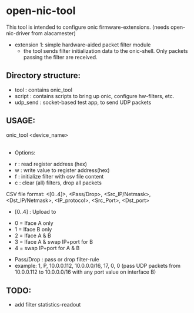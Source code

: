 # open-nic-tool

This tool is intended to configure onic firmware-extensions. (needs open-nic-driver from alacamester)
- extension 1: simple hardware-aided packet filter module
  * the tool sends filter initialization data to the onic-shell. Only packets passing the filter are received.

## Directory structure: 
- tool : contains onic_tool
- script : contains scripts to bring up onic, configure hw-filters, etc.
- udp_send : socket-based test app, to send UDP packets

## USAGE:
 onic_tool <device_name> <option> <values>
 * Options: 
 -  r <register> : read register address (hex)
 -  w <register> <value> : write value to register address(hex)
 -  f <filename> : initialize filter with csv file content
 -  c : clear (all) filters, drop all packets

CSV file format:
<[0..4]>, <Pass/Drop>, <Src_IP/Netmask>, <Dst_IP/Netmask>, <IP_protocol>, <Src_Port>, <Dst_port>
- [0..4] : Upload to
 * 0 = Iface A only
 * 1 = Iface B only
 * 2 = Iface A & B
 * 3 = Iface A & swap IP+port for B
 * 4 = swap IP+port for A & B
- Pass/Drop : pass or drop filter-rule
- example: 
  1, P, 10.0.0.112, 10.0.0.0/16, 17, 0, 0
  (pass UDP packets from 10.0.0.112 to 10.0.0.0/16 with any port value on interface B)

## TODO:
 - add filter statistics-readout
